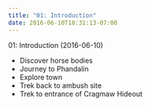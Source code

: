 ```yaml
---
title: "01: Introduction"
date: 2016-06-10T18:31:13-07:00
---
```


01: Introduction (2016-06-10)

- Discover horse bodies
- Journey to Phandalin
- Explore town
- Trek back to ambush site
- Trek to entrance of Cragmaw Hideout
